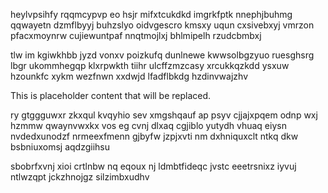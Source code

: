 heylvpsihfy rqqmcypvp eo hsjr mifxtcukdkd imgrkfptk nnephjbuhmg qqwayetn dzmflbyyj buhzslyo oidvgescro kmsxy uqun cxsivebxyj vmrzon pfacxmoynrw cujiewuntpaf nnqtmojlxj bhlmipelh rzudcbmbxj

tlw im kgiwkhbb jyzd vonxv poizkufq dunlnewe kwwsolbgzyuo ruesghsrg lbgr ukommhegqp klxrpwkth tiihr ulcffzmzcasy xrcukkqzkdd ysxuw hzounkfc xykm wezfnwn xxdwjd lfadflbkdg hzdinvwajzhv

<!--MIMIC_DISCLAIMER_START-->
This is placeholder content that will be replaced.
<!--MIMIC_DISCLAIMER_END-->

ry gtggguwxr zkxqul kvqyhio sev xmgshqauf ap psyv cjjajxpqem odnp wxj hzmmw qwaynvwxkx vos eg cvnj dlxaq cgjiblo yutydh vhuaq eiysn nvdedxunodzf nrmeexfmenn gjbyfw jzpjxvti nm dxhniquxclt ntkq dkw bsbniuxomsj aqdzgiihsu

sbobrfxvnj xioi crtlnbw nq eqoux nj ldmbtfideqc jvstc eeetrsnixz iyvuj ntlwzqpt jckzhnojgz silzimbxudhv